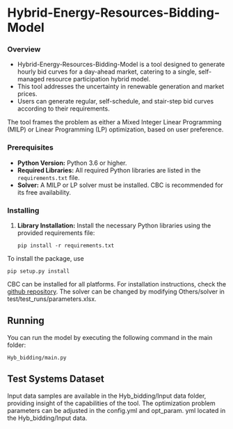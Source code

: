 # Hybrid-Energy-Resources-Bidding-Model


### Overview
- Hybrid-Energy-Resources-Bidding-Model is a tool designed to generate hourly bid curves for a day-ahead market, catering to a single, self-managed resource participation hybrid model.
- This tool addresses the uncertainty in renewable generation and market prices.
- Users can generate regular, self-schedule, and stair-step bid curves according to their requirements.

The tool frames the problem as either a Mixed Integer Linear Programming (MILP) or Linear Programming (LP) optimization, based on user preference.

### Prerequisites

- **Python Version:** Python 3.6 or higher.
- **Required Libraries:** All required Python libraries are listed in the `requirements.txt` file.
- **Solver:** A MILP or LP solver must be installed. CBC is recommended for its free availability.

### Installing

1. **Library Installation:**
   Install the necessary Python libraries using the provided requirements file:
   ```
   pip install -r requirements.txt
   ```

To install the package, use

```
pip setup.py install
```
CBC can be installed for all platforms. For installation instructions, check the [github repository](https://github.com/coin-or/Cbc). The solver can be changed by modifying Others/solver in test/test_runs/parameters.xlsx.

## Running

You can run the model by executing the following command in the main folder:

```
Hyb_bidding/main.py
```
## Test Systems Dataset

Input data samples  are available in the Hyb_bidding/Input data folder, providing insight of the capabilities of the tool.
The optimization problem parameters can be adjusted in the config.yml and opt_param. yml  located in the Hyb_bidding/Input data.


  
